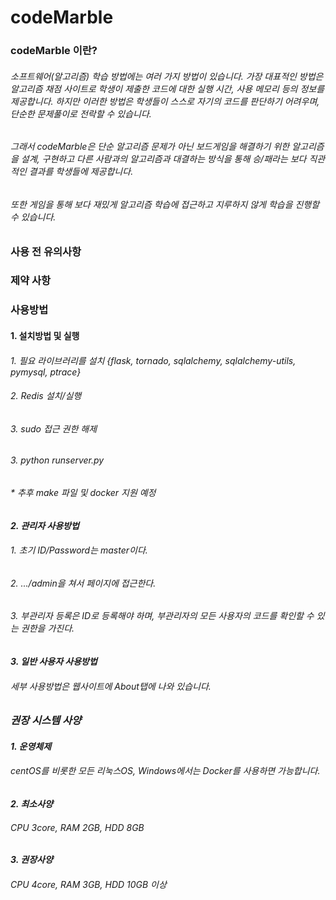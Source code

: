 <H1>codeMarble


<H3>codeMarble 이란?
<H6>소프트웨어(알고리즘) 학습 방법에는 여러 가지 방법이 있습니다. 가장 대표적인 방법은 알고리즘 채점 사이트로 학생이 제출한 코드에 대한 실행 시간, 사용 메모리 등의 정보를 제공합니다. 하지만 이러한 방법은 학생들이 스스로 자기의 코드를 판단하기 어려우며, 단순한 문제풀이로 전락할 수 있습니다. 
<H6>그래서 codeMarble은 단순 알고리즘 문제가 아닌 보드게임을 해결하기 위한 알고리즘을 설계, 구현하고 다른 사람과의 알고리즘과 대결하는 방식을 통해 승/패라는 보다 직관적인 결과를 학생들에 제공합니다. 
<H6>또한 게임을 통해 보다 재밌게 알고리즘 학습에 접근하고 지루하지 않게 학습을 진행할 수 있습니다.



<H3>사용 전 유의사항


<H3>제약 사항


<H3>사용방법
<H4>1. 설치방법 및 실행
<H6> 1. 필요 라이브러리를 설치
<H7> {flask, tornado, sqlalchemy, sqlalchemy-utils, pymysql, ptrace}
<H6> 2. Redis 설치/실행
<H6> 3. sudo 접근 권한 해제
<H6> 3. python runserver.py
<H6> * 추후 make 파일 및 docker 지원 예정

<H4>2. 관리자 사용방법
<H6> 1. 초기 ID/Password는 master이다.
<H6> 2. .../admin을 쳐서 페이지에 접근한다.
<H6> 3. 부관리자 등록은 ID로 등록해야 하며, 부관리자의 모든 사용자의 코드를 확인할 수 있는 권한을 가진다.

<H4>3. 일반 사용자 사용방법
<H6>세부 사용방법은 웹사이트에 About탭에 나와 있습니다.


<H3>권장 시스템 사양
<H4>1. 운영체제
<H6>centOS를 비롯한 모든 리눅스OS, Windows에서는 Docker를 사용하면 가능합니다.

<H4>2. 최소사양
<H6>CPU 3core, RAM 2GB, HDD 8GB

<H4>3. 권장사양
<H6>CPU 4core, RAM 3GB, HDD 10GB 이상
